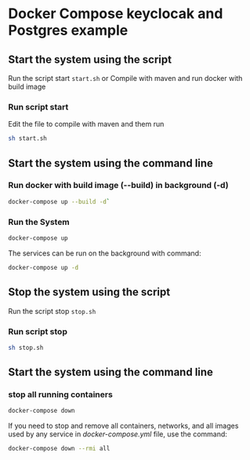 # Docker Compose keyclocak and Postgres example

## Start the system using the script
Run the script start `start.sh` or Compile with maven and run docker with build image

### Run script start 
Edit the file to compile with maven and them run 
```bash
sh start.sh
```
## Start the system using the command line

### Run docker with build image (--build) in background (-d) 
```bash 
docker-compose up --build -d`
```

### Run the System

```bash
docker-compose up
```

The services can be run on the background with command:
```bash
docker-compose up -d
```

## Stop the system using the script
Run the script stop `stop.sh` 
### Run script stop 
```bash
sh stop.sh
```
## Start the system using the command line
### stop all running containers
```bash
docker-compose down
```

If you need to stop and remove all containers, networks, and all images used by any service in <em>docker-compose.yml</em> file, use the command:
```bash
docker-compose down --rmi all
```
 
